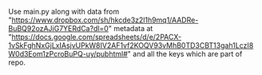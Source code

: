 Use main.py along with data from "https://www.dropbox.com/sh/hkcde3z2l1h9mq1/AADRe-BuBQ92ozAJiG7YERdCa?dl=0" metadata at "https://docs.google.com/spreadsheets/d/e/2PACX-1vSkFghNxGjLxIAsjvUPkW8IV2AF1vf2KOQV93vMhB0TD3CBT13gah1LczI8W0d3Eom1zPcroBuPQ-uy/pubhtml#"
and all the keys which are part of repo.
